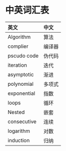 # 中英词汇表

| 英文 | 中文 |
| :--- | :--- |
| Algorithm | 算法 |
| complier | 编译器 |
| pscudo code | 伪代码 |
| iteration | 迭代 |
| asymptotic | 渐进 |
| polynomial | 多项式 |
| exponential | 指数 |
| loops | 循环 |
| Nested | 嵌套 |
| consecutive | 连续 |
| logarithm | 对数 |
| induction | 归纳 |
